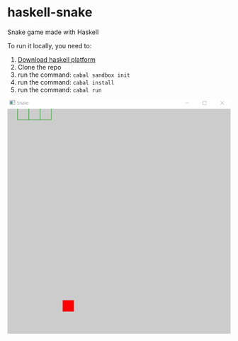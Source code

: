 # haskell-snake

Snake game made with Haskell

To run it locally, you need to: 

1. [Download haskell platform](https://www.haskell.org/platform/)
2. Clone the repo
3. run the command: `cabal sandbox init`
4. run the command: `cabal install`
5. run the command: `cabal run`

![snake game preview haskell.gif](snake-game-preview-haskell.gif)